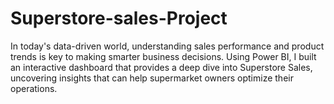 # Superstore-sales-Project
In today's data-driven world, understanding sales performance and product trends is key to making smarter business decisions. Using Power BI, I built an interactive dashboard that provides a deep dive into Superstore Sales, uncovering insights that can help supermarket owners optimize their operations.
